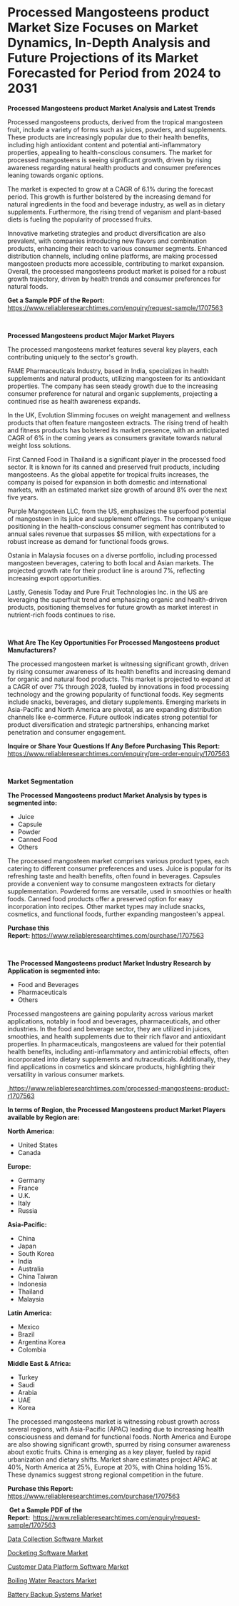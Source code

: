 <p><h1>Processed Mangosteens product Market Size Focuses on Market Dynamics, In-Depth Analysis and Future Projections of its Market Forecasted for Period from 2024 to 2031</h1></p><p><strong>Processed Mangosteens product Market Analysis and Latest Trends</strong></p>
<p><p>Processed mangosteens products, derived from the tropical mangosteen fruit, include a variety of forms such as juices, powders, and supplements. These products are increasingly popular due to their health benefits, including high antioxidant content and potential anti-inflammatory properties, appealing to health-conscious consumers. The market for processed mangosteens is seeing significant growth, driven by rising awareness regarding natural health products and consumer preferences leaning towards organic options.</p><p>The market is expected to grow at a CAGR of 6.1% during the forecast period. This growth is further bolstered by the increasing demand for natural ingredients in the food and beverage industry, as well as in dietary supplements. Furthermore, the rising trend of veganism and plant-based diets is fueling the popularity of processed fruits.</p><p>Innovative marketing strategies and product diversification are also prevalent, with companies introducing new flavors and combination products, enhancing their reach to various consumer segments. Enhanced distribution channels, including online platforms, are making processed mangosteen products more accessible, contributing to market expansion. Overall, the processed mangosteens product market is poised for a robust growth trajectory, driven by health trends and consumer preferences for natural foods.</p></p>
<p><strong>Get a Sample PDF of the Report:&nbsp;</strong> <a href="https://www.reliableresearchtimes.com/enquiry/request-sample/1707563?utm_campaign=1347&utm_medium=2&utm_source=Github&utm_content=ia&utm_term=07102024&utm_id=processed-mangosteens-product">https://www.reliableresearchtimes.com/enquiry/request-sample/1707563</a></p>
<p>&nbsp;</p>
<p><strong>Processed Mangosteens product Major Market Players</strong></p>
<p><p>The processed mangosteens market features several key players, each contributing uniquely to the sector's growth. </p><p>FAME Pharmaceuticals Industry, based in India, specializes in health supplements and natural products, utilizing mangosteen for its antioxidant properties. The company has seen steady growth due to the increasing consumer preference for natural and organic supplements, projecting a continued rise as health awareness expands. </p><p>In the UK, Evolution Slimming focuses on weight management and wellness products that often feature mangosteen extracts. The rising trend of health and fitness products has bolstered its market presence, with an anticipated CAGR of 6% in the coming years as consumers gravitate towards natural weight loss solutions.</p><p>First Canned Food in Thailand is a significant player in the processed food sector. It is known for its canned and preserved fruit products, including mangosteens. As the global appetite for tropical fruits increases, the company is poised for expansion in both domestic and international markets, with an estimated market size growth of around 8% over the next five years.</p><p>Purple Mangosteen LLC, from the US, emphasizes the superfood potential of mangosteen in its juice and supplement offerings. The company's unique positioning in the health-conscious consumer segment has contributed to annual sales revenue that surpasses $5 million, with expectations for a robust increase as demand for functional foods grows.</p><p>Ostania in Malaysia focuses on a diverse portfolio, including processed mangosteen beverages, catering to both local and Asian markets. The projected growth rate for their product line is around 7%, reflecting increasing export opportunities.</p><p>Lastly, Genesis Today and Pure Fruit Technologies Inc. in the US are leveraging the superfruit trend and emphasizing organic and health-driven products, positioning themselves for future growth as market interest in nutrient-rich foods continues to rise.</p></p>
<p>&nbsp;</p>
<p><strong>What Are The Key Opportunities For Processed Mangosteens product Manufacturers?</strong></p>
<p><p>The processed mangosteen market is witnessing significant growth, driven by rising consumer awareness of its health benefits and increasing demand for organic and natural food products. This market is projected to expand at a CAGR of over 7% through 2028, fueled by innovations in food processing technology and the growing popularity of functional foods. Key segments include snacks, beverages, and dietary supplements. Emerging markets in Asia-Pacific and North America are pivotal, as are expanding distribution channels like e-commerce. Future outlook indicates strong potential for product diversification and strategic partnerships, enhancing market penetration and consumer engagement.</p></p>
<p><strong>Inquire or Share Your Questions If Any Before Purchasing This Report:</strong> <a href="https://www.reliableresearchtimes.com/enquiry/pre-order-enquiry/1707563?utm_campaign=1347&utm_medium=2&utm_source=Github&utm_content=ia&utm_term=07102024&utm_id=processed-mangosteens-product">https://www.reliableresearchtimes.com/enquiry/pre-order-enquiry/1707563</a></p>
<p>&nbsp;</p>
<p><strong>Market Segmentation</strong></p>
<p><strong>The Processed Mangosteens product Market Analysis by types is segmented into:</strong></p>
<p><ul><li>Juice</li><li>Capsule</li><li>Powder</li><li>Canned Food</li><li>Others</li></ul></p>
<p><p>The processed mangosteen market comprises various product types, each catering to different consumer preferences and uses. Juice is popular for its refreshing taste and health benefits, often found in beverages. Capsules provide a convenient way to consume mangosteen extracts for dietary supplementation. Powdered forms are versatile, used in smoothies or health foods. Canned food products offer a preserved option for easy incorporation into recipes. Other market types may include snacks, cosmetics, and functional foods, further expanding mangosteen's appeal.</p></p>
<p><strong>Purchase this Report:&nbsp;</strong><a href="https://www.reliableresearchtimes.com/purchase/1707563?utm_campaign=1347&utm_medium=2&utm_source=Github&utm_content=ia&utm_term=07102024&utm_id=processed-mangosteens-product">https://www.reliableresearchtimes.com/purchase/1707563</a></p>
<p>&nbsp;</p>
<p><strong>The Processed Mangosteens product Market Industry Research by Application is segmented into:</strong></p>
<p><ul><li>Food and Beverages</li><li>Pharmaceuticals</li><li>Others</li></ul></p>
<p><p>Processed mangosteens are gaining popularity across various market applications, notably in food and beverages, pharmaceuticals, and other industries. In the food and beverage sector, they are utilized in juices, smoothies, and health supplements due to their rich flavor and antioxidant properties. In pharmaceuticals, mangosteens are valued for their potential health benefits, including anti-inflammatory and antimicrobial effects, often incorporated into dietary supplements and nutraceuticals. Additionally, they find applications in cosmetics and skincare products, highlighting their versatility in various consumer markets.</p></p>
<p><a href="https://www.reliableresearchtimes.com/processed-mangosteens-product-r1707563?utm_campaign=1347&utm_medium=2&utm_source=Github&utm_content=ia&utm_term=07102024&utm_id=processed-mangosteens-product">&nbsp;https://www.reliableresearchtimes.com/processed-mangosteens-product-r1707563</a></p>
<p><strong>In terms of Region, the Processed Mangosteens product Market Players available by Region are:</strong></p>
<p>
    <p> <strong> North America: </strong>
        <ul>
            <li>United States</li>
            <li>Canada</li>
        </ul>
        </p> 
    <p> <strong> Europe: </strong>
        <ul>
            <li>Germany</li>
            <li>France</li>
            <li>U.K.</li>
            <li>Italy</li>
            <li>Russia</li>
        </ul>
        </p> 
    <p> <strong> Asia-Pacific: </strong>
        <ul>
            <li>China</li>
            <li>Japan</li>
            <li>South Korea</li>
            <li>India</li>
            <li>Australia</li>
            <li>China Taiwan</li>
            <li>Indonesia</li>
            <li>Thailand</li>
            <li>Malaysia</li>
        </ul>
        </p> 
    <p> <strong> Latin America: </strong>
        <ul>
            <li>Mexico</li>
            <li>Brazil</li>
            <li>Argentina Korea</li>
            <li>Colombia</li>
        </ul>
        </p> 
    <p> <strong> Middle East & Africa: </strong>
        <ul>
            <li>Turkey</li>
            <li>Saudi</li>
            <li>Arabia</li>
            <li>UAE</li>
            <li>Korea</li>
        </ul>
    </p>
    </p>
<p><p>The processed mangosteens market is witnessing robust growth across several regions, with Asia-Pacific (APAC) leading due to increasing health consciousness and demand for functional foods. North America and Europe are also showing significant growth, spurred by rising consumer awareness about exotic fruits. China is emerging as a key player, fueled by rapid urbanization and dietary shifts. Market share estimates project APAC at 40%, North America at 25%, Europe at 20%, with China holding 15%. These dynamics suggest strong regional competition in the future.</p></p>
<p><strong>Purchase this Report: </strong><a href="https://www.reliableresearchtimes.com/purchase/1707563?utm_campaign=1347&utm_medium=2&utm_source=Github&utm_content=ia&utm_term=07102024&utm_id=processed-mangosteens-product">https://www.reliableresearchtimes.com/purchase/1707563</a></p>
<p>&nbsp;<strong>Get a Sample PDF of the Report:&nbsp;&nbsp;</strong><a href="https://www.reliableresearchtimes.com/enquiry/request-sample/1707563?utm_campaign=1347&utm_medium=2&utm_source=Github&utm_content=ia&utm_term=07102024&utm_id=processed-mangosteens-product">https://www.reliableresearchtimes.com/enquiry/request-sample/1707563</a></p>
<p><strong></strong></p>
<p><p><a href="https://www.linkedin.com/pulse/data-collection-software-market-research-report-exploring-enske?utm_campaign=1347&utm_medium=2&utm_source=Github&utm_content=ia&utm_term=07102024&utm_id=processed-mangosteens-product">Data Collection Software Market</a></p><p><a href="https://www.linkedin.com/pulse/docketing-software-market-emerging-trends-future-prospects-i7jse?utm_campaign=1347&utm_medium=2&utm_source=Github&utm_content=ia&utm_term=07102024&utm_id=processed-mangosteens-product">Docketing Software Market</a></p><p><a href="https://www.linkedin.com/pulse/unlocking-growth-potential-strategic-analysis-customer-data-xuege?utm_campaign=1347&utm_medium=2&utm_source=Github&utm_content=ia&utm_term=07102024&utm_id=processed-mangosteens-product">Customer Data Platform Software Market</a></p><p><a href="https://issuu.com/reportprime-2/docs/boiling-water-reactors-market-size-_c12e6f009451c0?utm_campaign=1347&utm_medium=2&utm_source=Github&utm_content=ia&utm_term=07102024&utm_id=processed-mangosteens-product">Boiling Water Reactors Market</a></p><p><a href="https://issuu.com/reportprime-2/docs/battery-backup-systems-market-size-_8be296e5f4e7e5?utm_campaign=1347&utm_medium=2&utm_source=Github&utm_content=ia&utm_term=07102024&utm_id=processed-mangosteens-product">Battery Backup Systems Market</a></p></p>